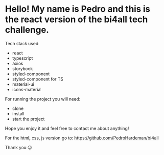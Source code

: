 # Hello! My name is Pedro and this is the react version of the bi4all tech challenge.

Tech stack used:

- react
- typescript
- axios
- storybook
- styled-component
- styled-component for TS
- material-ui
- icons-material

For running the project you will need:

- clone
- install
- start the project

Hope you enjoy it and feel free to contact me about anything! <br />

For the html, css, js version go to:
https://github.com/PedroHardeman/bi4all

Thank you :wink:
